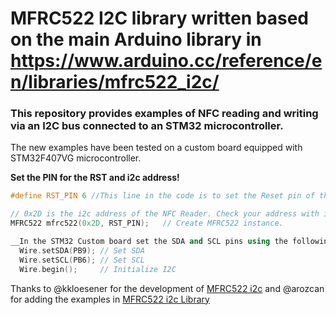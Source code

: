 # MFRC522 I2C library written based on the main Arduino library in https://www.arduino.cc/reference/en/libraries/mfrc522_i2c/
### This repository provides examples of NFC reading and writing via an I2C bus connected to an STM32 microcontroller.

The new examples have been tested on a custom board equipped with STM32F407VG microcontroller. 

__Set the PIN for the RST and i2c address!__
```c++
#define RST_PIN 6 //This line in the code is to set the Reset pin of the MFRC522

// 0x2D is the i2c address of the NFC Reader. Check your address with i2cscanner if it does not match.
MFRC522 mfrc522(0x2D, RST_PIN);   // Create MFRC522 instance.

__In the STM32 Custom board set the SDA and SCL pins using the following lines in the examples:__
  Wire.setSDA(PB9); // Set SDA
  Wire.setSCL(PB6); // Set SCL
  Wire.begin();     // Initialize I2C             
```
Thanks to @kkloesener for the development of [MFRC522 i2c](https://github.com/kkloesener/MFRC522_I2C)
and @arozcan for adding the examples in [MFRC522 i2c Library](https://github.com/arozcan/MFRC522-I2C-Library)
